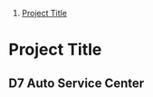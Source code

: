 1. [Project Title](https://github.com/apcjlquesada/APC_2022_2023_3rd_Term_PROJMAN/wiki/Group-01-Elite-Four---D7-Auto-Service-Center-Web-App/APC_2022_2023_3rd_Term_PROJMAN/wiki/#user-content-1_PROJECT_TITLE)

# Project Title 
## D7 Auto Service Center